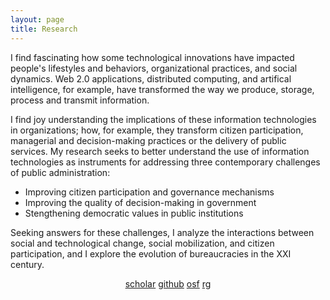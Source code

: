 ```yaml
---
layout: page
title: Research
---
```

<!-- ACADEMICONS>
<link rel="stylesheet" href="https://use.fontawesome.com/releases/v5.6.3/css/all.css" integrity="sha384-UHRtZLI+pbxtHCWp1t77Bi1L4ZtiqrqD80Kn4Z8NTSRyMA2Fd33n5dQ8lWUE00s/" crossorigin="anonymous"-->
<link rel="stylesheet" href="https://cdn.rawgit.com/jpswalsh/academicons/master/css/academicons.min.css">


<!--TEXT STARTS HERE-->
I find fascinating how some technological innovations have impacted people's lifestyles and behaviors, organizational practices, and social dynamics. Web 2.0 applications, distributed computing, and artifical intelligence, for example, have transformed the way we produce, storage, process and transmit information.

I find joy understanding the implications of these information technologies in organizations; how, for example, they transform citizen participation, managerial and decision-making practices or the delivery of public services. My research seeks to better understand the use of information technologies as instruments for addressing three contemporary challenges of public administration:

- Improving citizen participation and governance mechanisms
- Improving the quality of decision-making in government
- Stengthening democratic values in public institutions

Seeking answers for these challenges, I analyze the interactions between social and technological change, social mobilization, and citizen participation, and I explore the evolution of bureaucracies in the XXI century.

<!--TEXT ENDS HERE-->
<center>
<i class="ai ai-google-scholar ai"></i> <a href = "https://scholar.google.com/citations?user=ezE8rPkAAAAJ&hl=en">scholar</a>
<!--i class="ai ai-orcid ai"></i> <a href = "http://orcid.org/0000-0002-6125-5723">orcid</a-->
<i class="fab fa-github"></i> <a href = "https://github.com/crenteriam">github</a>
<i class="ai ai-osf ai"></i> <a href = "https://osf.io/9y7n4/">osf</a>
<i class="ai ai-researchgate ai"></i> <a href = "https://researchgate.net/profile/Cesar_Renteria">rg</a>

</center>

<p>&nbsp;</p>

<!--[^1]: Platforms, social media, blogs, wikis, crowdsourcing, *collective intelligence*, live streaming, instant messaging, cloud computing, blockchain, predictive analytics, automated decision-making, etc.-->

<!--stackedit_data:
eyJoaXN0b3J5IjpbMjU2MTgxODY1LC0xMjQwNzU2MTY1XX0=
-->

